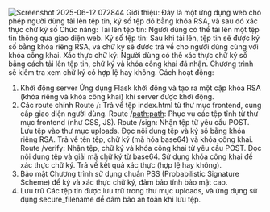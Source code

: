 ![Screenshot 2025-06-12 072844](https://github.com/user-attachments/assets/703ee3b0-c018-447d-adc0-1e2683511807)
Giới thiệu:
Đây là một ứng dụng web cho phép người dùng tải lên tệp tin, ký số tệp đó bằng khóa RSA, và sau đó xác thực chữ ký số
Chức năng:
Tải lên tệp tin: Người dùng có thể tải lên một tệp tin thông qua giao diện web.
Ký số tệp tin: Sau khi tải lên, tệp tin sẽ được ký số bằng khóa riêng RSA, và chữ ký sẽ được trả về cho người dùng cùng với khóa công khai.
Xác thực chữ ký: Người dùng có thể xác thực chữ ký số bằng cách tải lên tệp tin, chữ ký và khóa công khai đã nhận. Chương trình sẽ kiểm tra xem chữ ký có hợp lệ hay không.
Cách hoạt động:
1. Khởi động server
Ứng dụng Flask khởi động và tạo ra một cặp khóa RSA (khóa riêng và khóa công khai) khi server được khởi động.
2. Các route chính
Route /: Trả về tệp index.html từ thư mục frontend, cung cấp giao diện người dùng.
Route /<path:path>: Phục vụ các tệp tĩnh từ thư mục frontend (như CSS, JS).
Route /sign:
Nhận tệp từ yêu cầu POST.
Lưu tệp vào thư mục uploads.
Đọc nội dung tệp và ký số bằng khóa riêng RSA.
Trả về tên tệp, chữ ký (mã hóa base64) và khóa công khai.
Route /verify:
Nhận tệp, chữ ký và khóa công khai từ yêu cầu POST.
Đọc nội dung tệp và giải mã chữ ký từ base64.
Sử dụng khóa công khai để xác thực chữ ký.
Trả về kết quả xác thực (hợp lệ hay không).
3. Bảo mật
Chương trình sử dụng chuẩn PSS (Probabilistic Signature Scheme) để ký và xác thực chữ ký, đảm bảo tính bảo mật cao.
4. Lưu trữ
Các tệp tin được lưu trữ trong thư mục uploads, và ứng dụng sử dụng secure_filename để đảm bảo an toàn khi lưu tệp.
